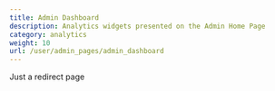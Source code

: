 ```yaml
---
title: Admin Dashboard
description: Analytics widgets presented on the Admin Home Page
category: analytics
weight: 10
url: /user/admin_pages/admin_dashboard
---
```


Just a redirect page 
